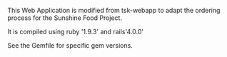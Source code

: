 This Web Application is modified from tsk-webapp to adapt the ordering process for the Sunshine Food Project.

It is compiled using
ruby '1.9.3' and
rails'4.0.0'

See the Gemfile for specific gem versions.

